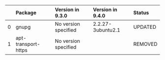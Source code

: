 <!-- markdown-link-check-disable -->

|    | Package             | Version in 9.3.0     | Version in 9.4.0   | Status   |
|---:|:--------------------|:---------------------|:-------------------|:---------|
|  0 | gnupg               | No version specified | 2.2.27-3ubuntu2.1  | UPDATED  |
|  1 | apt-transport-https | No version specified |                    | REMOVED  |